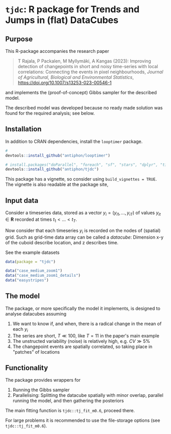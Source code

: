 # `tjdc`: R package for Trends and Jumps in (flat) DataCubes


## Purpose

This R-package accompanies the research paper

> T Rajala, P Packalen, M Myllymäki, A Kangas (2023): Improving detection of changepoints in short and noisy time-series with local correlations: Connecting the events in pixel neighbourhoods, *Journal of Agricultural, Biological and Environmental Statistics*, https://doi.org/10.1007/s13253-023-00546-1
 
and implements the (proof-of-concept) Gibbs sampler for the described model. 

The described model was developed because no ready made solution was found for the required analysis; see below.


## Installation

In addition to CRAN dependencies, install the `looptimer` package.

```r
# 
devtools::install_github("antiphon/looptimer")

# install.packages("doParallel", "foreach", "sf", "stars", "dplyr", "tidyr"))
devtools::install_github("antiphon/tjdc")
```

This package has a vignette, so consider using `build_vignettes = TRUE`. The vignette is also readable at the package site, 


## Input data

Consider a timeseries data, stored as a vector $y_i=(y_{i1},...,y_{iT})$ of values 
$y_{it}\in\mathbf{R}$ recorded at times $t_1 < ... < t_T$. 

Now consider that each timeseries $y_i$ is recorded on the nodes of (spatial) grid. Such as grid-time data array can be called a *datacube*: Dimension x-y of the cuboid describe location, and z describes time. 

See the example datasets

```r
data(package = "tjdc")

data("case_medium_zoom1")
data("case_medium_zoom1_details")
data("easystripes")
```

## The model

The package, or more specifically the model it implements, is designed to analyse datacubes assuming

1. We want to know if, and when, there is a radical change in the mean of each $y_i$
2. The series are short, $T\ll 100$, like $T=11$ in the paper's main example
3. The unstructed variability (noise) is relatively high, e.g. $CV \gg 5\%$
4. The changepoint events are spatially correlated, so taking place in "patches" of locations

## Functionality

The package provides wrappers for 

1. Running the Gibbs sampler
1. Parallelising: Splitting the datacube spatially with minor overlap, parallel running the model, and then gathering the posteriors

The main fitting function is `tjdc::tj_fit_m0.6`, proceed there.

For large problems it is recommended to use the file-storage options (see `tjdc::tj_fit_m0.6`).



